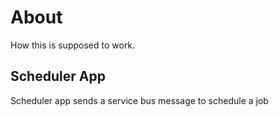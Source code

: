 # About

How this is supposed to work.

## Scheduler App

Scheduler app sends a service bus message to schedule a job